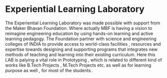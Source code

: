 # Experiential Learning Laboratory

The Experiential Learning Laboratory was made possible with support from the Maker Bhavan Foundation. Where actually MBF is having a vision to reimagine engineering education by using hands-on learning and active learning pedagogy. The Foundation partner with science and engineering colleges of INDIA to provide access to world-class facilities , resources and expertise towards designing and supporting programs that integrates new methods of teaching and learning into their existing curriculum. 
Here this LAB is palying a vital role in Prototyping , which is related to different kind of works like B.Tech Projects , M.Tech Projects etc. as well as for learning purpose as well , for most of the students .   